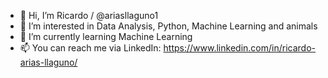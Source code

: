 - 👋 Hi, I’m Ricardo / @ariasllaguno1
- 👀 I’m interested in Data Analysis, Python, Machine Learning and animals
- 🌱 I’m currently learning Machine Learning
- 📫 You can reach me via LinkedIn: https://www.linkedin.com/in/ricardo-arias-llaguno/
